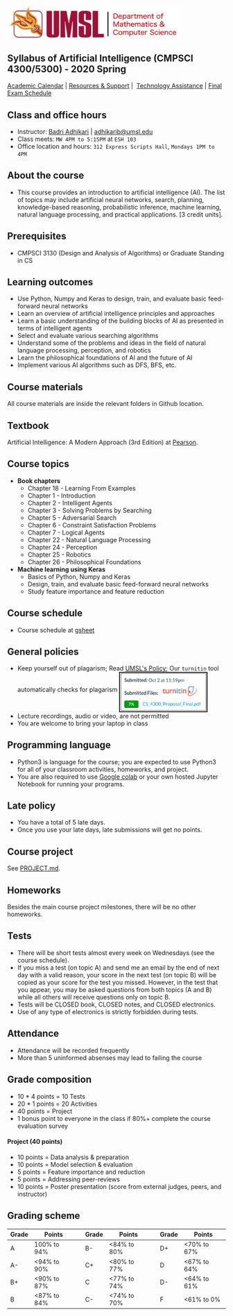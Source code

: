<img src="supporting_files/umsl.png" align="middle" width="400"/>

## Syllabus of Artificial Intelligence (CMPSCI 4300/5300) - 2020 Spring

[Academic Calendar](https://www.umsl.edu/services/academic/publications/calendar/academic%20calendar%202019-2020.pdf) | [Resources & Support](https://umsl.instructure.com/courses/44471/pages/student-resources-and-supports?module_item_id=454221) |  [Technology Assistance](https://umsl.instructure.com/courses/44471/pages/technology-assistance?module_item_id=454223) | [Final Exam Schedule](https://www.umsl.edu/~registration/final-exams.html)

## Class and office hours
* Instructor: [Badri Adhikari](https://badriadhikari.github.io) | [adhikarib@umsl.edu](mailto:adhikarib@umsl.edu)
* Class meets: `MW 4PM to 5:15PM` at `ESH 103`
* Office location and hours: `312 Express Scripts Hall`, `Mondays 1PM to 4PM` 

## About the course
* This course provides an introduction to artificial intelligence (AI). The list of topics may include artificial neural networks, search, planning, knowledge-based reasoning, probabilistic inference, machine learning, natural language processing, and practical applications. \[3 credit units\].

## Prerequisites  
* CMPSCI 3130 (Design and Analysis of Algorithms) or Graduate Standing in CS

## Learning outcomes  
* Use Python, Numpy and Keras to design, train, and evaluate basic feed-forward neural networks
* Learn an overview of artificial intelligence principles and approaches
* Learn a basic understanding of the building blocks of AI as presented in terms of intelligent agents
* Select and evaluate various searching algorithms
* Understand some of the problems and ideas in the field of natural language processing, perception, and robotics
* Learn the philosophical foundations of AI and the future of AI
* Implement various AI algorithms such as DFS, BFS, etc.

## Course materials  
All course materials are inside the relevant folders in Github location.

## Textbook  
Artificial Intelligence: A Modern Approach (3rd Edition) at [Pearson](https://www.pearson.com/us/higher-education/product/Russell-Artificial-Intelligence-A-Modern-Approach-3rd-Edition/9780136042594.html). 

## Course topics
- **Book chapters**  
  - Chapter 18 - Learning From Examples 
  - Chapter 1 - Introduction 
  - Chapter 2 - Intelligent Agents
  - Chapter 3 - Solving Problems by Searching 
  - Chapter 5 - Adversarial Search
  - Chapter 6 - Constraint Satisfaction Problems
  - Chapter 7 - Logical Agents 
  - Chapter 22 - Natural Language Processing
  - Chapter 24 - Perception 
  - Chapter 25 - Robotics 
  - Chapter 26 - Philosophical Foundations  
- **Machine learning using Keras**   
  - Basics of Python, Numpy and Keras
  - Design, train, and evaluate basic feed-forward neural networks
  - Study feature importance and feature reduction

## Course schedule

* Course schedule at [gsheet](https://docs.google.com/spreadsheets/d/1Ptg43VLyei4-31yoKsPjQmOK-wa2zoccSDa-9uUY1Vs/edit?usp=sharing)

## General policies
* Keep yourself out of plagarism; Read [UMSL's Policy](https://www.umsl.edu/services/academic/policy/academic-dishonesty.html); Our `turnitin` tool automatically checks for plagarism
  <img src="supporting_files/turn-it-in.png" align="middle" width="200" border="2"/>  
* Lecture recordings, audio or video, are not permitted
* You are welcome to bring your laptop in class

## Programming language
* Python3 is language for the course; you are expected to use Python3 for all of your classroom activities, homeworks, and project.
* You are also required to use [Google colab](https://colab.research.google.com) or your own hosted Jupyter Notebook for running your programs.

## Late policy  
* You have a total of 5 late days.
* Once you use your late days, late submissions will get no points.

## Course project
See [PROJECT.md](PROJECT.md).

## Homeworks
Besides the main course project milestones, there will be no other homeworks.

## Tests 
* There will be short tests almost every week on Wednesdays (see the course schedule).
* If you miss a test (on topic A) and send me an email by the end of next day with a valid reason, your score in the next test (on topic B) will be copied as your score for the test you missed. However, in the test that you appear, you may be asked questions from both topics (A and B) while all others will receive questions only on topic B.
* Tests will be CLOSED book, CLOSED notes, and CLOSED electronics.
* Use of any type of electronics is strictly forbidden during tests.

## Attendance  
* Attendance will be recorded frequently
* More than 5 uninformed absenses may lead to failing the course

## Grade composition  
* 10 * 4 points = 10 Tests
* 20 * 1 points = 20 Activities
* 40     points = Project
* 1 bonus point to everyone in the class if 80%+ complete the course evaluation survey

#### Project (40 points)
* 10  points = Data analysis & preparation
* 10  points = Model selection & evaluation
* 5  points = Feature importance and reduction
* 5  points = Addressing peer-reviews
* 10 points = Poster presentation (score from external judges, peers, and instructor)

## Grading scheme  
| Grade | Points |  | Grade | Points |   | Grade | Points | 
| --- | --- | --- | --- | --- | --- | --- | --- | 
| A | 100% to 94% | | B- | <84% to 80% | | D+ | <70% to 67% |
| A- | <94% to 90% | | C+ | <80% to 77% | | D | <67% to 64% |
| B+ | <90% to 87% | | C | <77% to 74% | | D- | <64% to 61% |
| B | <87% to 84% | | C- | <74% to 70% | | F | <61% to 0% |

